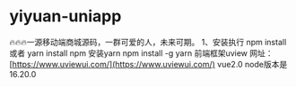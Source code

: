 # yiyuan-uniapp
🔥🔥🔥一源移动端商城源码，一群可爱的人，未来可期。
1、安装执行
npm install 或者 yarn install
npm 安装yarn
npm install -g yarn
前端框架uview
网址：[https://www.uviewui.com/](https://www.uviewui.com/)
vue2.0 node版本是16.20.0